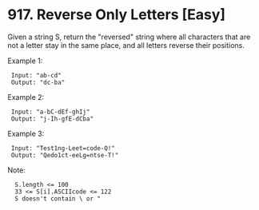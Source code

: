 # 917. Reverse Only Letters [Easy]

Given a string S, return the "reversed" string where all characters that are
not a letter stay in the same place, and all letters reverse their positions.
 

 Example 1:

     Input: "ab-cd"
     Output: "dc-ba"

 Example 2:

     Input: "a-bC-dEf-ghIj"
     Output: "j-Ih-gfE-dCba"

 Example 3:

     Input: "Test1ng-Leet=code-Q!"
     Output: "Qedo1ct-eeLg=ntse-T!"
  

Note:

      S.length <= 100
      33 <= S[i].ASCIIcode <= 122 
      S doesn't contain \ or "
